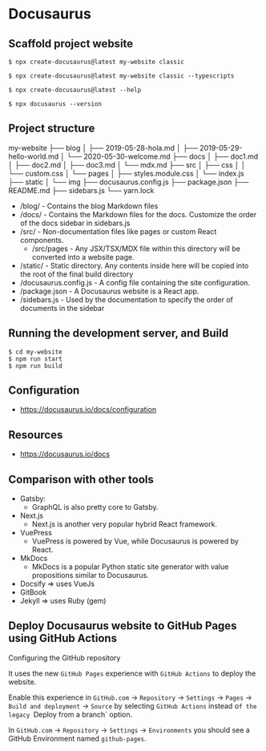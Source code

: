 Docusaurus
==========

## Scaffold project website

	$ npx create-docusaurus@latest my-website classic

	$ npx create-docusaurus@latest my-website classic --typescripts

	$ npx create-docusaurus@latest --help

	$ npx docusaurus --version

## Project structure

my-website
├── blog
│   ├── 2019-05-28-hola.md
│   ├── 2019-05-29-hello-world.md
│   └── 2020-05-30-welcome.md
├── docs
│   ├── doc1.md
│   ├── doc2.md
│   ├── doc3.md
│   └── mdx.md
├── src
│   ├── css
│   │   └── custom.css
│   └── pages
│       ├── styles.module.css
│       └── index.js
├── static
│   └── img
├── docusaurus.config.js
├── package.json
├── README.md
├── sidebars.js
└── yarn.lock

- /blog/ - Contains the blog Markdown files
- /docs/ - Contains the Markdown files for the docs. Customize the order of the docs sidebar in sidebars.js
- /src/ - Non-documentation files like pages or custom React components. 
	+ /src/pages - Any JSX/TSX/MDX file within this directory will be converted into a website page.
- /static/ - Static directory. Any contents inside here will be copied into the root of the final build directory
- /docusaurus.config.js - A config file containing the site configuration. 
- /package.json - A Docusaurus website is a React app.
- /sidebars.js - Used by the documentation to specify the order of documents in the sidebar

## Running the development server, and Build

	$ cd my-website
	$ npm run start
	$ npm run build

## Configuration

- https://docusaurus.io/docs/configuration


## Resources

- https://docusaurus.io/docs

## Comparison with other tools

- Gatsby:  
	+ GraphQL is also pretty core to Gatsby.
- Next.js
	+ Next.js is another very popular hybrid React framework.
- VuePress
	+ VuePress is powered by Vue, while Docusaurus is powered by React.
- MkDocs
	+ MkDocs is a popular Python static site generator with value propositions similar to Docusaurus.
- Docsify => uses VueJs
- GitBook
- Jekyll => uses Ruby (gem)

## Deploy Docusaurus website to GitHub Pages using GitHub Actions

Configuring the GitHub repository

It uses the new `GitHub Pages` experience with `GitHub Actions` to deploy the website.

Enable this experience in `GitHub.com` -> `Repository` -> `Settings` -> `Pages` -> `Build and deployment` -> `Source` by selecting `GitHub Actions` instead o`f the legacy `Deploy from a branch` option.

In `GitHub.com` -> `Repository` -> `Settings` -> `Environments` you should see a GitHub Environment named `github-pages`.

